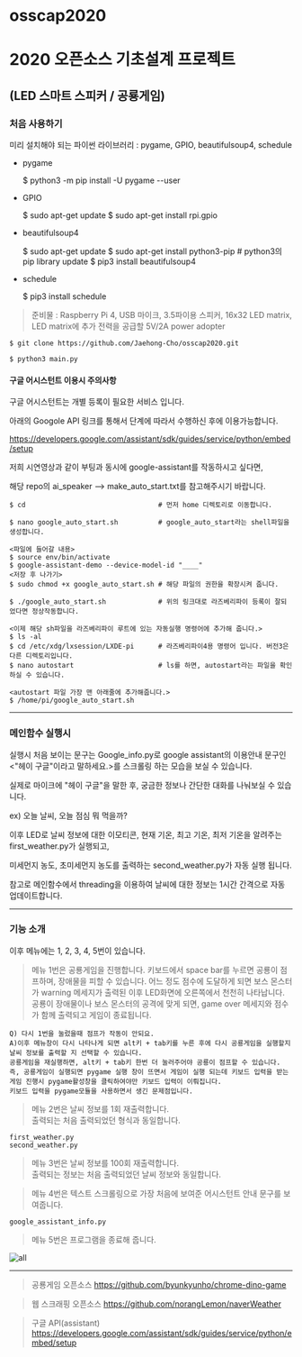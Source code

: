 # osscap2020
2020 오픈소스 기초설계 프로젝트
==================
(LED 스마트 스피커 / 공룡게임)
-----------------

### 처음 사용하기

미리 설치해야 되는 파이썬 라이브러리 : pygame, GPIO, beautifulsoup4, schedule   

* pygame

    $ python3 -m pip install -U pygame --user
    
* GPIO  
    
    $ sudo apt-get update
    $ sudo apt-get install rpi.gpio
 
* beautifulsoup4

    $ sudo apt-get update
    $ sudo apt-get install python3-pip  # python3의 pip library update
    $ pip3 install beautifulsoup4

* schedule

    $ pip3 install schedule

> 준비물 : Raspberry Pi 4, USB 마이크, 3.5파이용 스피커, 16x32 LED matrix, LED matrix에 추가 전력을 공급할 5V/2A power adopter

    $ git clone https://github.com/Jaehong-Cho/osscap2020.git
  
    $ python3 main.py
    
#### 구글 어시스턴트 이용시 주의사항

구글 어시스턴트는 개별 등록이 필요한 서비스 입니다.
    
아래의 Googole API 링크를 통해서 단계에 따라서 수행하신 후에 이용가능합니다.

https://developers.google.com/assistant/sdk/guides/service/python/embed/setup

저희 시연영상과 같이 부팅과 동시에 google-assistant를 작동하시고 싶다면,

해당 repo의 ai_speaker --> make_auto_start.txt를 참고해주시기 바랍니다.

    $ cd                                 # 먼저 home 디렉토리로 이동합니다.
    
    $ nano google_auto_start.sh          # google_auto_start라는 shell파일을 생성합니다.
    
    <파일에 들어갈 내용>
    $ source env/bin/activate   
    $ google-assistant-demo --device-model-id "____"
    <저장 후 나가기>
    $ sudo chmod +x google_auto_start.sh # 해당 파일의 권한을 확장시켜 줍니다.
       
    $ ./google_auto_start.sh             # 위의 링크대로 라즈베리파이 등록이 잘되었다면 정상작동합니다.
    
    <이제 해당 sh파일을 라즈베리파이 루트에 있는 자동실행 명령어에 추가해 줍니다.>
    $ ls -al
    $ cd /etc/xdg/lxsession/LXDE-pi      # 라즈베리파이4용 명령어 입니다. 버전3은 다른 디렉토리입니다.
    $ nano autostart                     # ls를 하면, autostart라는 파일을 확인하실 수 있습니다.
    
    <autostart 파일 가장 맨 아래줄에 추가해줍니다.>
    $ /home/pi/google_auto_start.sh
-----------------------------------------------------------------

### 메인함수 실행시

실행시 처음 보이는 문구는 Google_info.py로 google assistant의 이용안내 문구인 <"헤이 구글"이라고 말하세요.>를 스크롤링 하는 모습을 보실 수 있습니다.

실제로 마이크에 "헤이 구글"을 말한 후, 궁금한 정보나 간단한 대화를 나눠보실 수 있습니다.

ex) 오늘 날씨, 오늘 점심 뭐 먹을까?

이후 LED로 날씨 정보에 대한 이모티콘, 현재 기온, 최고 기온, 최저 기온을 알려주는 first_weather.py가 실행되고,

미세먼지 농도, 초미세먼지 농도를 출력하는 second_weather.py가 자동 실행 됩니다.

참고로 메인함수에서 threading을 이용하여 날씨에 대한 정보는 1시간 간격으로 자동 업데이트합니다.

-----------------------------------------------

### 기능 소개

이후 메뉴에는 1, 2, 3, 4, 5번이 있습니다.

>메뉴 1번은 공룡게임을 진행합니다.
키보드에서 space bar를 누르면 공룡이 점프하며, 장애물을 피할 수 있습니다.
어느 정도 점수에 도달하게 되면 보스 몬스터가 warning 메세지가 출력된 이후 LED화면에 오른쪽에서 천천히 나타납니다. 
공룡이 장애물이나 보스 몬스터의 공격에 맞게 되면, game over 메세지와 점수가 함께 출력되고 게임이 종료됩니다.        

    Q) 다시 1번을 눌렀을때 점프가 작동이 안되요.    
    A)이후 메뉴창이 다시 나타나게 되면 alt키 + tab키를 누른 후에 다시 공룡게임을 실행할지 날씨 정보를 출력할 지 선택할 수 있습니다.
    공룡게임을 재실행하면, alt키 + tab키 한번 더 눌러주어야 공룡이 점프할 수 있습니다.     
    즉, 공룡게임이 실행되면 pygame 실행 창이 뜨면서 게임이 실행 되는데 키보드 입력을 받는 게임 진행시 pygame활성창을 클릭하여야만 키보드 입력이 이뤄집니다.    
    키보드 입력을 pygame모듈을 사용하면서 생긴 문제점입니다.

>메뉴 2번은 날씨 정보를 1회 재출력합니다.   
출력되는 처음 출력되었던 형식과 동일합니다.

    first_weather.py
    second_weather.py

>메뉴 3번은 날씨 정보를 100회 재출력합니다.     
출력되는 정보는 처음 출력되었던 날씨 정보와 동일합니다.

>메뉴 4번은 텍스트 스크롤링으로 가장 처음에 보여준 어시스턴트 안내 문구를 보여줍니다.

    google_assistant_info.py

>메뉴 5번은 프로그램을 종료해 줍니다.

![all](https://user-images.githubusercontent.com/70634938/100569833-9492ab00-3312-11eb-9484-67228aa0d84f.jpg)

----------------------
> 공룡게임 오픈소스 https://github.com/byunkyunho/chrome-dino-game

> 웹 스크래핑 오픈소스 https://github.com/norangLemon/naverWeather

> 구글 API(assistant) https://developers.google.com/assistant/sdk/guides/service/python/embed/setup
